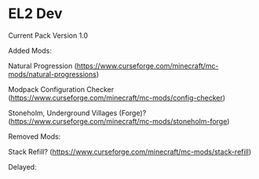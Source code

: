 # EL2 Dev
Current Pack Version 1.0

Added Mods:

Natural Progression (https://www.curseforge.com/minecraft/mc-mods/natural-progressions)

Modpack Configuration Checker (https://www.curseforge.com/minecraft/mc-mods/config-checker)

Stoneholm, Underground Villages (Forge)? (https://www.curseforge.com/minecraft/mc-mods/stoneholm-forge)

Removed Mods:

Stack Refill? (https://www.curseforge.com/minecraft/mc-mods/stack-refill)

Delayed:



